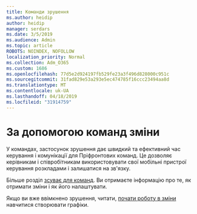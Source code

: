 ```yaml
---
title: Команди зрушення
ms.author: heidip
author: heidip
manager: serdars
ms.date: 3/5/2019
ms.audience: Admin
ms.topic: article
ROBOTS: NOINDEX, NOFOLLOW
localization_priority: Normal
ms.collection: Adm_O365
ms.custom: 1686
ms.openlocfilehash: 77d5e2d924197fb529fe23a3f496d828000c951c
ms.sourcegitcommit: 31fad829e53a293e5ec474785f16ccc23494aa8d
ms.translationtype: MT
ms.contentlocale: uk-UA
ms.lasthandoff: 04/18/2019
ms.locfileid: "31914759"
---
```

# <a name="using-teams-shifts"></a>За допомогою команд зміни

У командах, застосунок зрушення дає швидкий та ефективний час керування і комунікації для Пріфронтових команд. Це дозволяє керівникам і співробітникам використовувати свої мобільні пристрої керування розкладами і залишатися на зв'язку.

Більше розділ [зсуває для команд](https://docs.microsoft.com/en-us/microsoftteams/expand-teams-across-your-org/shifts-for-teams-landing-page). Ви отримаєте інформацію про те, як отримати зміни і як його налаштувати.

Якщо ви вже ввімкнено зрушення, читати, [почати роботу в зміни](https://support.office.com/en-us/article/get-started-in-shifts-5f3e30d8-1821-4904-be26-c3cd25a497d6) навчитися створювати графіки.

